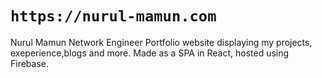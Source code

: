 # `https://nurul-mamun.com`

Nurul Mamun Network Engineer Portfolio website displaying my projects, exeperience,blogs and more. Made as a SPA in React, hosted using Firebase.
